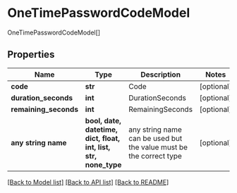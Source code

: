 # OneTimePasswordCodeModel

OneTimePasswordCodeModel[]

## Properties
Name | Type | Description | Notes
------------ | ------------- | ------------- | -------------
**code** | **str** | Code | [optional] 
**duration_seconds** | **int** | DurationSeconds | [optional] 
**remaining_seconds** | **int** | RemainingSeconds | [optional] 
**any string name** | **bool, date, datetime, dict, float, int, list, str, none_type** | any string name can be used but the value must be the correct type | [optional]

[[Back to Model list]](../README.md#documentation-for-models) [[Back to API list]](../README.md#documentation-for-api-endpoints) [[Back to README]](../README.md)


